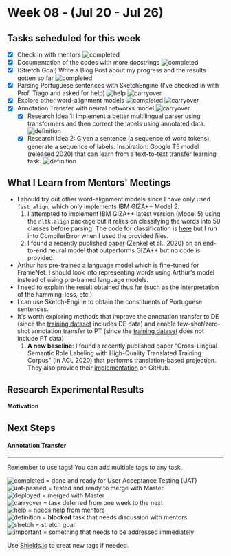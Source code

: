 # Week 08 - (Jul 20 - Jul 26)

## Tasks scheduled for this week
- [X] Check in with mentors ![completed](https://img.shields.io/static/v1?label=&message=completed&color=green)
- [X] Documentation of the codes with more docstrings ![completed](https://img.shields.io/static/v1?label=&message=completed&color=green)
- [X] (Stretch Goal) Write a Blog Post about my progress and the results gotten so far ![completed](https://img.shields.io/static/v1?label=&message=completed&color=green)
- [X] Parsing Portuguese sentences with SketchEngine (I've checked in with Prof. Tiago and asked for help) ![help](https://img.shields.io/static/v1?label=&message=need_help&color=blue) ![carryover](https://img.shields.io/static/v1?label=carryover&message=continue_next_week&color=yellow)
- [X] Explore other word-alignment models ![completed](https://img.shields.io/static/v1?label=&message=completed&color=green) ![carryover](https://img.shields.io/static/v1?label=carryover&message=continue_next_week&color=yellow)
- [X] Annotation Transfer with neural networks model ![carryover](https://img.shields.io/static/v1?label=carryover&message=continue_next_week&color=yellow)
  - [X] Research Idea 1: Implement a better multilingual parser using transformers and then correct the labels using annotated data. ![definition](https://img.shields.io/static/v1?label=result&message=disappointing&color=red)
  - [X] Research Idea 2: Given a sentence (a sequence of word tokens), generate a sequence of labels. Inspiration: Google T5 model (released 2020) that can learn from a text-to-text transfer learning task.  ![definition](https://img.shields.io/static/v1?label=result&message=disappointing&color=red)

## What I Learn from Mentors' Meetings
- I should try out other word-alignment models since I have only used `fast_align`, which only implements IBM GIZA++ Model 2.
  1. I attempted to implement IBM GIZA++ latest version (Model 5) using the `nltk.align` package but it relies on classifying the words into 50 classes before parsing. The code for classification is [here](http://www.fjoch.com/mkcls.html) but I run into CompilerError when I used the provided files. 
  2. I found a recently published [paper](https://arxiv.org/abs/2004.14675) (Zenkel et al., 2020) on an end-to-end neural model that outperforms GIZA++ but no code is provided.
- Arthur has pre-trained a language model which is fine-tuned for FrameNet. I should look into representing words using Arthur's model instead of using pre-trained language models.
- I need to explain the result obtained thus far (such as the interpretation of the hamming-loss, etc.)
- I can use Sketch-Engine to obtain the constituents of Portuguese sentences.
- It's worth exploring methods that improve the annotation transfer to DE (since the [training dataset](https://github.com/andersjo/any-language-frames) includes DE data) and enable few-shot/zero-shot annotation transfer to PT (since the [training dataset](https://github.com/andersjo/any-language-frames) does not include PT data)
  1. **A new baseline**: I found a recently published paper "Cross-Lingual Semantic Role Labeling with High-Quality Translated Training Corpus"
 (in ACL 2020) that performs translation-based projection. They also provide their [implementation](https://github.com/scofield7419/XSRL-ACL/tree/master/Projection) on GitHub. 

## Research Experimental Results
**Motivation**

## Next Steps 
#### Annotation Transfer


---
Remember to use tags! You can add multiple tags to any task.

![completed](https://img.shields.io/static/v1?label=&message=completed&color=green) = done and ready for User Acceptance Testing (UAT)<br>
![uat-passed](https://img.shields.io/static/v1?label=UAT&message=passed&color=success) = tested and ready to merge with Master<br>
![deployed](https://img.shields.io/static/v1?label=&message=deployed&color=success) = merged with Master<br>
![carryover](https://img.shields.io/static/v1?label=&message=carryover&color=yellow) = task deferred from one week to the next<br>
![help](https://img.shields.io/static/v1?label=&message=need_help&color=blue) = needs help from mentors<br>
![definition](https://img.shields.io/static/v1?label=&message=needs_definition&color=orange) = **blocked** task that needs discussion with mentors<br>
![stretch](https://img.shields.io/static/v1?label=&message=stretch&color=orange) = stretch goal <br>
![important](https://img.shields.io/static/v1?label=&message=important&color=red) = something that needs to be addressed immediately<br>


Use [Shields.io](https://shields.io) to creat new tags if needed.

